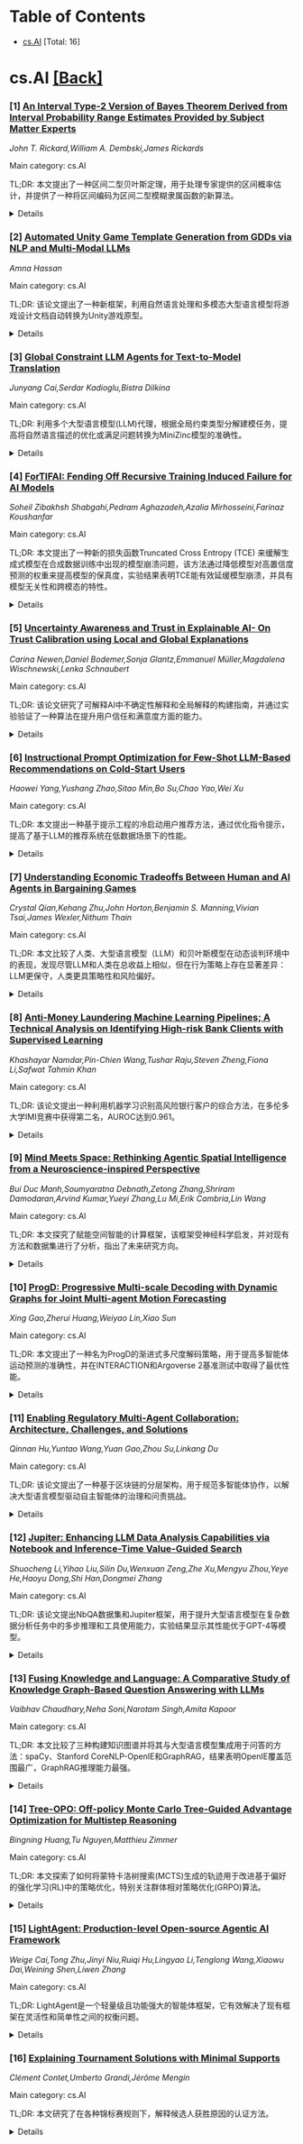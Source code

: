 <div id=toc></div>

# Table of Contents

- [cs.AI](#cs.AI) [Total: 16]


<div id='cs.AI'></div>

# cs.AI [[Back]](#toc)

### [1] [An Interval Type-2 Version of Bayes Theorem Derived from Interval Probability Range Estimates Provided by Subject Matter Experts](https://arxiv.org/abs/2509.08834)
*John T. Rickard,William A. Dembski,James Rickards*

Main category: cs.AI

TL;DR: 本文提出了一种区间二型贝叶斯定理，用于处理专家提供的区间概率估计，并提供了一种将区间编码为区间二型模糊隶属函数的新算法。


<details>
  <summary>Details</summary>
Motivation: 现有贝叶斯方法假设输入值精确，与现实应用不符，本文扩展贝叶斯定理以处理区间概率估计。

Method: 开发区间二型贝叶斯定理和区间编码算法。

Result: 提出一种新的区间二型贝叶斯定理和区间编码算法，避免潜在的不一致性，并能灵活地编码专家提供的区间。

Conclusion: 本文提出的方法可以更有效地处理现实世界中不确定性较高的贝叶斯推理问题。

Abstract: Bayesian inference is widely used in many different fields to test hypotheses
against observations. In most such applications, an assumption is made of
precise input values to produce a precise output value. However, this is
unrealistic for real-world applications. Often the best available information
from subject matter experts (SMEs) in a given field is interval range estimates
of the input probabilities involved in Bayes Theorem. This paper provides two
key contributions to extend Bayes Theorem to an interval type-2 (IT2) version.
First, we develop an IT2 version of Bayes Theorem that uses a novel and
conservative method to avoid potential inconsistencies in the input IT2 MFs
that otherwise might produce invalid output results. We then describe a novel
and flexible algorithm for encoding SME-provided intervals into IT2 fuzzy
membership functions (MFs), which we can use to specify the input probabilities
in Bayes Theorem. Our algorithm generalizes and extends previous work on this
problem that primarily addressed the encoding of intervals into word MFs for
Computing with Words applications.

</details>


### [2] [Automated Unity Game Template Generation from GDDs via NLP and Multi-Modal LLMs](https://arxiv.org/abs/2509.08847)
*Amna Hassan*

Main category: cs.AI

TL;DR: 该论文提出了一种新框架，利用自然语言处理和多模态大型语言模型将游戏设计文档自动转换为Unity游戏原型。


<details>
  <summary>Details</summary>
Motivation: 简化游戏开发流程，缩短设计到实现的周期。

Method: 利用微调的LLaMA-3模型解析游戏设计文档，提取结构化游戏规范，生成Unity兼容的C#代码。

Result: 生成的原型在编译成功率、对游戏设计文档的遵循程度、最佳实践采用和代码模块化等方面均表现出色，平均得分达到4.8/5.0。

Conclusion: 该系统有效地弥补了AI辅助游戏开发中的关键差距，证明大型语言模型在简化游戏开发流程中具有重要价值。

Abstract: This paper presents a novel framework for automated game template generation
by transforming Game Design Documents (GDDs) into functional Unity game
prototypes using Natural Language Processing (NLP) and multi-modal Large
Language Models (LLMs). We introduce an end-to-end system that parses GDDs,
extracts structured game specifications, and synthesizes Unity-compatible C#
code that implements the core mechanics, systems, and architecture defined in
the design documentation. Our approach combines a fine-tuned LLaMA-3 model
specialized for Unity code generation with a custom Unity integration package
that streamlines the implementation process. Evaluation results demonstrate
significant improvements over baseline models, with our fine-tuned model
achieving superior performance (4.8/5.0 average score) compared to
state-of-the-art LLMs across compilation success, GDD adherence, best practices
adoption, and code modularity metrics. The generated templates demonstrate high
adherence to GDD specifications across multiple game genres. Our system
effectively addresses critical gaps in AI-assisted game development,
positioning LLMs as valuable tools in streamlining the transition from game
design to implementation.

</details>


### [3] [Global Constraint LLM Agents for Text-to-Model Translation](https://arxiv.org/abs/2509.08970)
*Junyang Cai,Serdar Kadioglu,Bistra Dilkina*

Main category: cs.AI

TL;DR: 利用多个大型语言模型(LLM)代理，根据全局约束类型分解建模任务，提高将自然语言描述的优化或满足问题转换为MiniZinc模型的准确性。


<details>
  <summary>Details</summary>
Motivation: 将自然语言描述的优化或满足问题转换为MiniZinc模型很困难，需要逻辑推理和约束编程专业知识。

Method: 采用基于多个LLM代理的分解方法，每个代理负责特定类型的全局约束的代码生成，最后整合到完整的MiniZinc模型中。

Result: 实验表明，该方法优于一次性提示和思维链提示等基线方法。

Conclusion: 提出了一种改进的框架，并规划了未来的研究方向。

Abstract: Natural language descriptions of optimization or satisfaction problems are
challenging to translate into correct MiniZinc models, as this process demands
both logical reasoning and constraint programming expertise. We introduce a
framework that addresses this challenge with an agentic approach: multiple
specialized large language model (LLM) agents decompose the modeling task by
global constraint type. Each agent is dedicated to detecting and generating
code for a specific class of global constraint, while a final assembler agent
integrates these constraint snippets into a complete MiniZinc model. By
dividing the problem into smaller, well-defined sub-tasks, each LLM handles a
simpler reasoning challenge, potentially reducing overall complexity. We
conduct initial experiments with several LLMs and show better performance
against baselines such as one-shot prompting and chain-of-thought prompting.
Finally, we outline a comprehensive roadmap for future work, highlighting
potential enhancements and directions for improvement.

</details>


### [4] [ForTIFAI: Fending Off Recursive Training Induced Failure for AI Models](https://arxiv.org/abs/2509.08972)
*Soheil Zibakhsh Shabgahi,Pedram Aghazadeh,Azalia Mirhosseini,Farinaz Koushanfar*

Main category: cs.AI

TL;DR: 本文提出了一种新的损失函数Truncated Cross Entropy (TCE) 来缓解生成式模型在合成数据训练中出现的模型崩溃问题，该方法通过降低模型对高置信度预测的权重来提高模型的保真度，实验结果表明TCE能有效延缓模型崩溃，并具有模型无关性和跨模态的特性。


<details>
  <summary>Details</summary>
Motivation: 随着合成数据生成速度的加快，模型崩溃问题日益突出，现有缓解策略有限。

Method: 提出了一种新的置信度感知损失函数TCE，并从理论和实证上验证了其有效性。

Result: TCE显著延缓了模型崩溃，将模型保真度区间延长了2.3倍以上，并具有模型无关性和跨模态的特性。

Conclusion: 损失函数的设计为解决生成式模型在合成数据时代面临的质量问题提供了一种简单而有效的方法。

Abstract: The increasing reliance on generative AI models has accelerated the
generation rate of synthetic data, with some projections suggesting that most
available new data for training could be machine-generated by 2030. This shift
to a mainly synthetic content presents a critical challenge: repeated training
in synthetic data leads to a phenomenon known as model collapse, where model
performance degrades over generations of training, eventually rendering the
models ineffective. Although prior studies have explored the causes and
detection of model collapse, existing mitigation strategies remain limited.
  In this paper, we identify model overconfidence in their self-generated data
as a key driver of collapse. Building on this observation, we propose a
confidence-aware loss function that downweights high-confidence predictions
during training. We introduce a novel loss function we call Truncated Cross
Entropy (TCE). We demonstrate that TCE significantly delays model collapse in
recursive training.
  We provide a model-agnostic framework that links the loss function design to
model collapse mitigation and validate our approach both theoretically and
empirically, showing that it can extend the model's fidelity interval before
collapse by more than 2.3x. Finally, we show that our method generalizes across
modalities. These findings suggest that the design of loss functions provides a
simple yet powerful tool for preserving the quality of generative models in the
era of increasing synthetic data.

</details>


### [5] [Uncertainty Awareness and Trust in Explainable AI- On Trust Calibration using Local and Global Explanations](https://arxiv.org/abs/2509.08989)
*Carina Newen,Daniel Bodemer,Sonja Glantz,Emmanuel Müller,Magdalena Wischnewski,Lenka Schnaubert*

Main category: cs.AI

TL;DR: 该论文研究了可解释AI中不确定性解释和全局解释的构建指南，并通过实验验证了一种算法在提升用户信任和满意度方面的能力。


<details>
  <summary>Details</summary>
Motivation: 现有XAI研究多关注局部解释，忽略全局解释和不确定性解释，该研究旨在弥补这一不足。

Method: 选择一种同时涵盖不确定性、鲁棒性和全局XAI概念的算法，并测试其校准信任的能力，评估其在用户满意度和可解释性方面的表现。

Result: 实验验证了所选算法在提升用户信任和满意度方面的有效性，尽管算法本身复杂。

Conclusion: 该研究为XAI的全局解释和不确定性解释提供了新的见解和指导，并强调了直观可视化在提升用户体验中的重要性。

Abstract: Explainable AI has become a common term in the literature, scrutinized by
computer scientists and statisticians and highlighted by psychological or
philosophical researchers. One major effort many researchers tackle is
constructing general guidelines for XAI schemes, which we derived from our
study. While some areas of XAI are well studied, we focus on uncertainty
explanations and consider global explanations, which are often left out. We
chose an algorithm that covers various concepts simultaneously, such as
uncertainty, robustness, and global XAI, and tested its ability to calibrate
trust. We then checked whether an algorithm that aims to provide more of an
intuitive visual understanding, despite being complicated to understand, can
provide higher user satisfaction and human interpretability.

</details>


### [6] [Instructional Prompt Optimization for Few-Shot LLM-Based Recommendations on Cold-Start Users](https://arxiv.org/abs/2509.09066)
*Haowei Yang,Yushang Zhao,Sitao Min,Bo Su,Chao Yao,Wei Xu*

Main category: cs.AI

TL;DR: 本文提出一种基于提示工程的冷启动用户推荐方法，通过优化指令提示，提高了基于LLM的推荐系统在低数据场景下的性能。


<details>
  <summary>Details</summary>
Motivation: 解决冷启动用户问题，提高LLM推荐系统的有效性。

Method: 提出一种上下文相关的提示生成方法P(u, Ds) → R̂，结合LLM（BioGPT, LLaMA-2, GPT-4）进行实验，使用token级对齐和embedding空间正则化。

Result: 实验证明，优化的指令结构和示例注入显著提高了模型在低数据场景下的precision@k和NDCG分数，证明了及时组合的语法和功能性作用。

Conclusion: 基于提示的适配方法可以有效解决LLM推荐系统中的冷启动问题。

Abstract: The cold-start user issue further compromises the effectiveness of
recommender systems in limiting access to the historical behavioral
information. It is an effective pipeline to optimize instructional prompts on a
few-shot large language model (LLM) used in recommender tasks. We introduce a
context-conditioned prompt formulation method P(u,\ Ds)\ \rightarrow\
R\widehat, where u is a cold-start user profile, Ds is a curated support set,
and R\widehat is the predicted ranked list of items. Based on systematic
experimentation with transformer-based autoregressive LLMs (BioGPT, LLaMA-2,
GPT-4), we provide empirical evidence that optimal exemplar injection and
instruction structuring can significantly improve the precision@k and NDCG
scores of such models in low-data settings. The pipeline uses token-level
alignments and embedding space regularization with a greater semantic fidelity.
Our findings not only show that timely composition is not merely syntactic but
also functional as it is in direct control of attention scales and decoder
conduct through inference. This paper shows that prompt-based adaptation may be
considered one of the ways to address cold-start recommendation issues in
LLM-based pipelines.

</details>


### [7] [Understanding Economic Tradeoffs Between Human and AI Agents in Bargaining Games](https://arxiv.org/abs/2509.09071)
*Crystal Qian,Kehang Zhu,John Horton,Benjamin S. Manning,Vivian Tsai,James Wexler,Nithum Thain*

Main category: cs.AI

TL;DR: 本文比较了人类、大型语言模型（LLM）和贝叶斯模型在动态谈判环境中的表现，发现尽管LLM和人类在总收益上相似，但在行为策略上存在显著差异：LLM更保守，人类更具策略性和风险偏好。


<details>
  <summary>Details</summary>
Motivation: 随着自主代理越来越多地承担协调任务，评估代理的性能和协商过程至关重要。

Method: 在动态谈判环境中，比较了人类、LLM（GPT-4o，Gemini 1.5 Pro）和贝叶斯模型的谈判行为和结果。

Result: 贝叶斯模型收益最高，但拒绝交易频繁；LLM和人类收益相似，但LLM更保守，人类更具策略性和风险偏好。

Conclusion: 性能一致性可能掩盖过程和匹配中的根本差异，这对于实际应用至关重要。

Abstract: Coordination tasks traditionally performed by humans are increasingly being
delegated to autonomous agents. As this pattern progresses, it becomes critical
to evaluate not only these agents' performance but also the processes through
which they negotiate in dynamic, multi-agent environments. Furthermore,
different agents exhibit distinct advantages: traditional statistical agents,
such as Bayesian models, may excel under well-specified conditions, whereas
large language models (LLMs) can generalize across contexts. In this work, we
compare humans (N = 216), LLMs (GPT-4o, Gemini 1.5 Pro), and Bayesian agents in
a dynamic negotiation setting that enables direct, identical-condition
comparisons across populations, capturing both outcomes and behavioral
dynamics. Bayesian agents extract the highest surplus through aggressive
optimization, at the cost of frequent trade rejections. Humans and LLMs can
achieve similar overall surplus, but through distinct behaviors: LLMs favor
conservative, concessionary trades with few rejections, while humans employ
more strategic, risk-taking, and fairness-oriented behaviors. Thus, we find
that performance parity -- a common benchmark in agent evaluation -- can
conceal fundamental differences in process and alignment, which are critical
for practical deployment in real-world coordination tasks.

</details>


### [8] [Anti-Money Laundering Machine Learning Pipelines; A Technical Analysis on Identifying High-risk Bank Clients with Supervised Learning](https://arxiv.org/abs/2509.09127)
*Khashayar Namdar,Pin-Chien Wang,Tushar Raju,Steven Zheng,Fiona Li,Safwat Tahmin Khan*

Main category: cs.AI

TL;DR: 该论文提出一种利用机器学习识别高风险银行客户的综合方法，在多伦多大学IMI竞赛中获得第二名，AUROC达到0.961。


<details>
  <summary>Details</summary>
Motivation: 金融机构需要反洗钱措施，机器学习具有高潜力。

Method: 构建16步的机器学习pipeline，包括数据预处理、特征工程（基于SQL）、模型训练和XAI模块。使用SQLite数据库存储数据。

Result: AUROC达到0.961，标准差0.005，在竞赛中获得第二名。

Conclusion: 该论文提出的pipeline有效且鲁棒，为反洗钱提供了新的方法。

Abstract: Anti-money laundering (AML) actions and measurements are among the priorities
of financial institutions, for which machine learning (ML) has shown to have a
high potential. In this paper, we propose a comprehensive and systematic
approach for developing ML pipelines to identify high-risk bank clients in a
dataset curated for Task 1 of the University of Toronto 2023-2024 Institute for
Management and Innovation (IMI) Big Data and Artificial Intelligence
Competition. The dataset included 195,789 customer IDs, and we employed a
16-step design and statistical analysis to ensure the final pipeline was
robust. We also framed the data in a SQLite database, developed SQL-based
feature engineering algorithms, connected our pre-trained model to the
database, and made it inference-ready, and provided explainable artificial
intelligence (XAI) modules to derive feature importance. Our pipeline achieved
a mean area under the receiver operating characteristic curve (AUROC) of 0.961
with a standard deviation (SD) of 0.005. The proposed pipeline achieved second
place in the competition.

</details>


### [9] [Mind Meets Space: Rethinking Agentic Spatial Intelligence from a Neuroscience-inspired Perspective](https://arxiv.org/abs/2509.09154)
*Bui Duc Manh,Soumyaratna Debnath,Zetong Zhang,Shriram Damodaran,Arvind Kumar,Yueyi Zhang,Lu Mi,Erik Cambria,Lin Wang*

Main category: cs.AI

TL;DR: 本文探究了赋能空间智能的计算框架，该框架受神经科学启发，并对现有方法和数据集进行了分析，指出了未来研究方向。


<details>
  <summary>Details</summary>
Motivation: 当前AI的空间推理能力有限，本文旨在弥合AI与人类空间智能之间的差距。

Method: 提出了一种基于神经科学原理的计算框架，包含六个核心模块：生物启发的多模态感知、多传感器整合、自我中心-客体中心转换、人工认知地图、空间记忆和空间推理。并基于该框架分析了现有方法和数据集。

Result: 构建了一个用于赋能空间推理的计算框架，分析了现有方法的不足，并提出了未来研究方向。

Conclusion: 本文提供了神经科学视角下的空间推理研究框架和路线图，有助于推动该领域发展。

Abstract: Recent advances in agentic AI have led to systems capable of autonomous task
execution and language-based reasoning, yet their spatial reasoning abilities
remain limited and underexplored, largely constrained to symbolic and
sequential processing. In contrast, human spatial intelligence, rooted in
integrated multisensory perception, spatial memory, and cognitive maps, enables
flexible, context-aware decision-making in unstructured environments.
Therefore, bridging this gap is critical for advancing Agentic Spatial
Intelligence toward better interaction with the physical 3D world. To this end,
we first start from scrutinizing the spatial neural models as studied in
computational neuroscience, and accordingly introduce a novel computational
framework grounded in neuroscience principles. This framework maps core
biological functions to six essential computation modules: bio-inspired
multimodal sensing, multi-sensory integration, egocentric-allocentric
conversion, an artificial cognitive map, spatial memory, and spatial reasoning.
Together, these modules form a perspective landscape for agentic spatial
reasoning capability across both virtual and physical environments. On top, we
conduct a framework-guided analysis of recent methods, evaluating their
relevance to each module and identifying critical gaps that hinder the
development of more neuroscience-grounded spatial reasoning modules. We further
examine emerging benchmarks and datasets and explore potential application
domains ranging from virtual to embodied systems, such as robotics. Finally, we
outline potential research directions, emphasizing the promising roadmap that
can generalize spatial reasoning across dynamic or unstructured environments.
We hope this work will benefit the research community with a
neuroscience-grounded perspective and a structured pathway. Our project page
can be found at Github.

</details>


### [10] [ProgD: Progressive Multi-scale Decoding with Dynamic Graphs for Joint Multi-agent Motion Forecasting](https://arxiv.org/abs/2509.09210)
*Xing Gao,Zherui Huang,Weiyao Lin,Xiao Sun*

Main category: cs.AI

TL;DR: 本文提出了一种名为ProgD的渐进式多尺度解码策略，用于提高多智能体运动预测的准确性，并在INTERACTION和Argoverse 2基准测试中取得了最优性能。


<details>
  <summary>Details</summary>
Motivation: 现有方法忽略了多智能体交互的动态演变特性。

Method: 使用动态异构图建模和渐进式多尺度解码策略对多智能体未来场景进行建模，以捕获其动态交互和不确定性。

Result: 在INTERACTION和Argoverse 2基准测试中排名第一。

Conclusion: ProgD有效地提高了多智能体运动预测的准确性，为自动驾驶的安全规划提供了重要支撑。

Abstract: Accurate motion prediction of surrounding agents is crucial for the safe
planning of autonomous vehicles. Recent advancements have extended prediction
techniques from individual agents to joint predictions of multiple interacting
agents, with various strategies to address complex interactions within future
motions of agents. However, these methods overlook the evolving nature of these
interactions. To address this limitation, we propose a novel progressive
multi-scale decoding strategy, termed ProgD, with the help of dynamic
heterogeneous graph-based scenario modeling. In particular, to explicitly and
comprehensively capture the evolving social interactions in future scenarios,
given their inherent uncertainty, we design a progressive modeling of scenarios
with dynamic heterogeneous graphs. With the unfolding of such dynamic
heterogeneous graphs, a factorized architecture is designed to process the
spatio-temporal dependencies within future scenarios and progressively
eliminate uncertainty in future motions of multiple agents. Furthermore, a
multi-scale decoding procedure is incorporated to improve on the future
scenario modeling and consistent prediction of agents' future motion. The
proposed ProgD achieves state-of-the-art performance on the INTERACTION
multi-agent prediction benchmark, ranking $1^{st}$, and the Argoverse 2
multi-world forecasting benchmark.

</details>


### [11] [Enabling Regulatory Multi-Agent Collaboration: Architecture, Challenges, and Solutions](https://arxiv.org/abs/2509.09215)
*Qinnan Hu,Yuntao Wang,Yuan Gao,Zhou Su,Linkang Du*

Main category: cs.AI

TL;DR: 该论文提出了一种基于区块链的分层架构，用于规范多智能体协作，以解决大型语言模型驱动自主智能体的治理和问责挑战。


<details>
  <summary>Details</summary>
Motivation: 大型语言模型驱动的自主智能体具有不可预测的行为和异构能力，带来治理和问责挑战。

Method: 提出了一种基于区块链的分层架构，包含智能体层、区块链数据层和监管应用层，并设计了三个关键模块：行为追踪与仲裁模块、动态声誉评估模块和恶意行为预测模块。

Result: 建立了大型智能体生态系统中值得信赖、有弹性和可扩展的监管机制的系统基础。

Conclusion: 讨论了区块链赋能的多智能体系统监管框架的未来研究方向。

Abstract: Large language models (LLMs)-empowered autonomous agents are transforming
both digital and physical environments by enabling adaptive, multi-agent
collaboration. While these agents offer significant opportunities across
domains such as finance, healthcare, and smart manufacturing, their
unpredictable behaviors and heterogeneous capabilities pose substantial
governance and accountability challenges. In this paper, we propose a
blockchain-enabled layered architecture for regulatory agent collaboration,
comprising an agent layer, a blockchain data layer, and a regulatory
application layer. Within this framework, we design three key modules: (i) an
agent behavior tracing and arbitration module for automated accountability,
(ii) a dynamic reputation evaluation module for trust assessment in
collaborative scenarios, and (iii) a malicious behavior forecasting module for
early detection of adversarial activities. Our approach establishes a
systematic foundation for trustworthy, resilient, and scalable regulatory
mechanisms in large-scale agent ecosystems. Finally, we discuss the future
research directions for blockchain-enabled regulatory frameworks in multi-agent
systems.

</details>


### [12] [Jupiter: Enhancing LLM Data Analysis Capabilities via Notebook and Inference-Time Value-Guided Search](https://arxiv.org/abs/2509.09245)
*Shuocheng Li,Yihao Liu,Silin Du,Wenxuan Zeng,Zhe Xu,Mengyu Zhou,Yeye He,Haoyu Dong,Shi Han,Dongmei Zhang*

Main category: cs.AI

TL;DR: 该论文提出NbQA数据集和Jupiter框架，用于提升大型语言模型在复杂数据分析任务中的多步推理和工具使用能力，实验结果显示其性能优于GPT-4等模型。


<details>
  <summary>Details</summary>
Motivation: 现有大型语言模型难以胜任复杂数据分析任务中涉及多步推理和工具使用的挑战。

Method: 构建NbQA数据集（包含真实世界Jupyter notebooks中的数据分析任务及其解决方案），并提出Jupiter框架，该框架将数据分析建模为搜索问题，利用蒙特卡洛树搜索生成多种解决方案路径，最终结合价值模型和节点访问计数高效地生成可执行的多步计划。

Result: 在NbQA数据集和InfiAgent-DABench基准测试上，Qwen2.5-7B和14B-Instruct模型分别解决了77.82%和86.38%的任务，性能优于或匹敌GPT-4和其它先进的agent框架。模型在多步推理任务中展现出更好的泛化能力和工具使用推理能力。

Conclusion: NbQA数据集和Jupiter框架有效提升了大型语言模型在复杂数据分析任务中的性能，为未来研究提供了新的方向。

Abstract: Large language models (LLMs) have shown great promise in automating data
science workflows, but existing models still struggle with multi-step reasoning
and tool use, which limits their effectiveness on complex data analysis tasks.
To address this, we propose a scalable pipeline that extracts high-quality,
tool-based data analysis tasks and their executable multi-step solutions from
real-world Jupyter notebooks and associated data files. Using this pipeline, we
introduce NbQA, a large-scale dataset of standardized task-solution pairs that
reflect authentic tool-use patterns in practical data science scenarios. To
further enhance multi-step reasoning, we present Jupiter, a framework that
formulates data analysis as a search problem and applies Monte Carlo Tree
Search (MCTS) to generate diverse solution trajectories for value model
learning. During inference, Jupiter combines the value model and node visit
counts to efficiently collect executable multi-step plans with minimal search
steps. Experimental results show that Qwen2.5-7B and 14B-Instruct models on
NbQA solve 77.82% and 86.38% of tasks on InfiAgent-DABench,
respectively-matching or surpassing GPT-4o and advanced agent frameworks.
Further evaluations demonstrate improved generalization and stronger tool-use
reasoning across diverse multi-step reasoning tasks.

</details>


### [13] [Fusing Knowledge and Language: A Comparative Study of Knowledge Graph-Based Question Answering with LLMs](https://arxiv.org/abs/2509.09272)
*Vaibhav Chaudhary,Neha Soni,Narotam Singh,Amita Kapoor*

Main category: cs.AI

TL;DR: 本文比较了三种构建知识图谱并将其与大型语言模型集成用于问答的方法：spaCy、Stanford CoreNLP-OpenIE和GraphRAG，结果表明OpenIE覆盖范围最广，GraphRAG推理能力最强。


<details>
  <summary>Details</summary>
Motivation: 现有RAG方法在处理复杂长文本时存在局限性，需要更深入的文本和上下文分析，知识图谱可以增强问答系统。

Method: 比较三种开源技术spaCy、Stanford CoreNLP-OpenIE和GraphRAG构建知识图谱，并将其与LLM集成用于问答，评估其有效性、可行性和适应性。

Result: OpenIE提供最全面的三元组覆盖，GraphRAG表现出优越的推理能力。

Conclusion: 讨论了每种方法的优缺点，并指出了改进基于知识图谱的问答的未来方向。

Abstract: Knowledge graphs, a powerful tool for structuring information through
relational triplets, have recently become the new front-runner in enhancing
question-answering systems. While traditional Retrieval Augmented Generation
(RAG) approaches are proficient in fact-based and local context-based
extraction from concise texts, they encounter limitations when addressing the
thematic and holistic understanding of complex, extensive texts, requiring a
deeper analysis of both text and context. This paper presents a comprehensive
technical comparative study of three different methodologies for constructing
knowledge graph triplets and integrating them with Large Language Models (LLMs)
for question answering: spaCy, Stanford CoreNLP-OpenIE, and GraphRAG, all
leveraging open source technologies. We evaluate the effectiveness,
feasibility, and adaptability of these methods by analyzing their capabilities,
state of development, and their impact on the performance of LLM-based question
answering. Experimental results indicate that while OpenIE provides the most
comprehensive coverage of triplets, GraphRAG demonstrates superior reasoning
abilities among the three. We conclude with a discussion on the strengths and
limitations of each method and provide insights into future directions for
improving knowledge graph-based question answering.

</details>


### [14] [Tree-OPO: Off-policy Monte Carlo Tree-Guided Advantage Optimization for Multistep Reasoning](https://arxiv.org/abs/2509.09284)
*Bingning Huang,Tu Nguyen,Matthieu Zimmer*

Main category: cs.AI

TL;DR: 本文探索了如何将蒙特卡洛树搜索(MCTS)生成的轨迹用于改进基于偏好的强化学习(RL)中的策略优化，特别关注群体相对策略优化(GRPO)算法。


<details>
  <summary>Details</summary>
Motivation: 受LLM中MCTS有效性的启发，尝试将其应用于基于偏好的强化学习策略优化。

Method: 提出了一种分阶段的GRPO训练范式，利用MCTS rollout生成中间轨迹，并进行树状结构的优势估计。

Result: 初步结果表明，这种方法可以稳定更新，更好地反映组合推理质量，但也面临优势饱和和奖励信号崩溃等挑战。

Conclusion: 文章提出了解决这些挑战的启发式和统计方法，并讨论了基于分阶段或树状奖励结构的学习的开放性挑战。

Abstract: Recent advances in reasoning with large language models (LLMs) have shown the
effectiveness of Monte Carlo Tree Search (MCTS) for generating high-quality
intermediate trajectories, particularly in math and symbolic domains. Inspired
by this, we explore how MCTS-derived trajectories, traditionally used for
training value or reward models, can be repurposed to improve policy
optimization in preference-based reinforcement learning (RL). Specifically, we
focus on Group Relative Policy Optimization (GRPO), a recent algorithm that
enables preference-consistent policy learning without value networks. We
propose a staged GRPO training paradigm where completions are derived from
partially revealed MCTS rollouts, introducing a novel tree-structured setting
for advantage estimation. This leads to a rich class of prefix-conditioned
reward signals, which we analyze theoretically and empirically. Our initial
results indicate that while structured advantage estimation can stabilize
updates and better reflect compositional reasoning quality, challenges such as
advantage saturation and reward signal collapse remain. We propose heuristic
and statistical solutions to mitigate these issues and discuss open challenges
for learning under staged or tree-like reward structures.

</details>


### [15] [LightAgent: Production-level Open-source Agentic AI Framework](https://arxiv.org/abs/2509.09292)
*Weige Cai,Tong Zhu,Jinyi Niu,Ruiqi Hu,Lingyao Li,Tenglong Wang,Xiaowu Dai,Weining Shen,Liwen Zhang*

Main category: cs.AI

TL;DR: LightAgent是一个轻量级且功能强大的智能体框架，它有效解决了现有框架在灵活性和简单性之间的权衡问题。


<details>
  <summary>Details</summary>
Motivation: 现有框架在构建多智能体系统时，在灵活性和效率之间难以平衡。

Method: 提出LightAgent框架，集成了内存、工具和思维树等核心功能，并保持轻量级结构。

Result: LightAgent作为一个完全开源的解决方案，可以无缝集成到主流聊天平台，方便开发者构建自学习智能体。

Conclusion: LightAgent有效地提升了多智能体系统的构建效率和灵活性。

Abstract: With the rapid advancement of large language models (LLMs), Multi-agent
Systems (MAS) have achieved significant progress in various application
scenarios. However, substantial challenges remain in designing versatile,
robust, and efficient platforms for agent deployment. To address these
limitations, we propose \textbf{LightAgent}, a lightweight yet powerful agentic
framework, effectively resolving the trade-off between flexibility and
simplicity found in existing frameworks. LightAgent integrates core
functionalities such as Memory (mem0), Tools, and Tree of Thought (ToT), while
maintaining an extremely lightweight structure. As a fully open-source
solution, it seamlessly integrates with mainstream chat platforms, enabling
developers to easily build self-learning agents. We have released LightAgent at
\href{https://github.com/wxai-space/LightAgent}{https://github.com/wxai-space/LightAgent}

</details>


### [16] [Explaining Tournament Solutions with Minimal Supports](https://arxiv.org/abs/2509.09312)
*Clément Contet,Umberto Grandi,Jérôme Mengin*

Main category: cs.AI

TL;DR: 本文研究了在各种锦标赛规则下，解释候选人获胜原因的认证方法。


<details>
  <summary>Details</summary>
Motivation: 为锦标赛获胜者提供可解释的认证解释。

Method: 识别最小支持，即候选人在其中必胜的最小子锦标赛。

Result: 确定了各种常见锦标赛规则下最小支持的大小，并提出了多项式时间算法来计算它们（加权未覆盖集除外，该问题为NP完全问题）。

Conclusion: 最小支持可以用来产生简洁、可靠和直观的解释。

Abstract: Tournaments are widely used models to represent pairwise dominance between
candidates, alternatives, or teams. We study the problem of providing certified
explanations for why a candidate appears among the winners under various
tournament rules. To this end, we identify minimal supports, minimal
sub-tournaments in which the candidate is guaranteed to win regardless of how
the rest of the tournament is completed (that is, the candidate is a necessary
winner of the sub-tournament). This notion corresponds to an abductive
explanation for the question,"Why does the winner win the tournament", a
central concept in formal explainable AI. We focus on common tournament
solutions: the top cycle, the uncovered set, the Copeland rule, the Borda rule,
the maximin rule, and the weighted uncovered set. For each rule we determine
the size of the smallest minimal supports, and we present polynomial-time
algorithms to compute them for all but the weighted uncovered set, for which
the problem is NP-complete. Finally, we show how minimal supports can serve to
produce compact, certified, and intuitive explanations.

</details>
